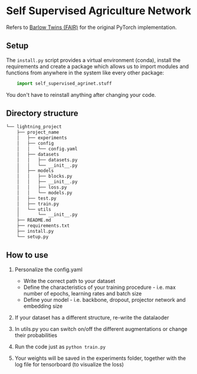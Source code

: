 # Self Supervised Agriculture Network

Refers to <a href='https://github.com/facebookresearch/barlowtwins'>Barlow Twins (FAIR)</a> for the original PyTorch implementation. 

## Setup

The `install.py` script provides a virtual environment (conda), install the requirements and create a package which allows us to import modules and functions from anywhere in the system like every other package: 

``` py
    import self_supervised_agrinet.stuff
```

You don't have to reinstall anything after changing your code. 


## Directory structure

``` bash
└── lightning_project
    ├── project_name
    │   ├── experiments
    │   ├── config
    │   │   └── config.yaml
    │   ├── datasets
    │   │   ├── datasets.py
    │   │   └── __init__.py
    │   ├── models
    │   │   ├── blocks.py
    │   │   ├── __init__.py
    │   │   ├── loss.py
    │   │   └── models.py
    │   ├── test.py
    │   ├── train.py
    │   └── utils
    │       └── __init__.py
    ├── README.md
    ├── requirements.txt
    ├── install.py
    └── setup.py
```

## How to use 

1. Personalize the config.yaml 
    * Write the correct path to your dataset 
    * Define the characteristics of your training procedure - i.e. max number of epochs, learning rates and batch size
    * Define your model - i.e. backbone, dropout, projector network and embedding size 

2. If your dataset has a different structure, re-write the datalaoder 

3. In utils.py you can switch on/off the different augmentations or change their probabilities 

4. Run the code just as ```python train.py``` 

5. Your weights will be saved in the experiments folder, together with the log file for tensorboard (to visualize the loss)
